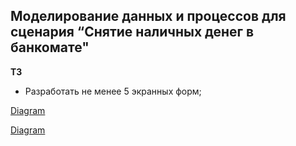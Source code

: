 ## Моделирование данных и процессов для сценария “Снятие наличных денег в банкомате"

**ТЗ**

- Разработать не менее 5 экранных форм;

[Diagram](https://uml.planttext.com/plantuml/png/dLNBRjD05DtFLupSPJ6BBbbKBQoHMB3inYfPHBXEr9Xzug0Mv4fLkw52gYh-O19iC6qUlt3dZpXtx76Ss7K2oYAnvpxEFUVCpT4WzCx3JsU-y4x3thcax_H46QKqrv7q1lADt-q4eUWZg7lQxNj1AEc65CtfaHOq8vM77Rz_snZ3Pw-zuACGUI6vloyGor_52_UGarz9kjKZ7I5hIfcEz9L40wM7-3aMNC5c8fuVaV2WXu0mfHJVjHJF3-NUkoxoC95vIKe2KOe4PKPCyAJoqcu9eZNMj4TeZjn0Zd6aDdjtWW-YfN0ZW7hnRmXRyeXwPCTxe3kwTmtpIPq_5CRxzIWqi76ky7kzla52loW1z5GUI4YOGUin6iGlJW9Q8kkn65_IH8zH8uN6W14PhYDBH9iEQq2jUeQMYYxtXc3EcWFCdwQi5Nyx1JShbDC25XVuJFHNDZU0Nfy4JdjPfsBQZZ_eME1tSEgbILgoowLHSyQpIyFVKiUW2JnQel8HRX37v6O5NuPcwvhutx7l3ECbTAtuxpUY9njO-B8g9vUeDDRgPiP8MEYXr9zX25nhVO5McNJe1tYxPisTP_q8b6F0cc74bHMtEcXYBWbWwL5fe4tp97mtU2OU4rJCQS7TXdna3gPiOoKBdifDubOaARlmJU2jTwM_mFaLqF_bgUtGripLi32gq937Up5baJEM6O9247ggessz2UMkIl9HwITbeYPSVV4mVTRDpzKiOhONgopANHVgXczSSGJ6-3_hBm00)

[Diagram](https://www.plantuml.com/plantuml/uml/bLNDRjD06BpxALRcMCA18mTKu8p4WMCkLiaXmZXHO-vnWlYHArNXGeLKLRo1KsmmhkEymkmRCL_ibTDiwgQdZRqptyutttXpF0czq_3Z1z_nJiBHgS9Ft217XfMUAM-YNld3GH0wOuA69yEn5uGA2oHOeK254aaDU_7szLwCxBtqWlUEKnTIHqSEiLpCYzvp8JzJ-AuZFIFh6hcUwJE5WiMd_3btf89X4Y-F95pfAIh2CwuMnVD3zUZDa3ns92zPMb5HHa8YBIBbKrANxXaHtLX21Dfuif4SSolPFNiGl7Cw2kyLO1V_GTXQMjIHQUyA5xZiYVD8RVzOcEzlev0O78_mHwFnHWd-8ANqJ3rLA95prdCU43_k1rYJLJJjAoprd3KopfWoPkArjD0z1qkecPxOiZsNIsGDQqKn_snMwz-1uFqJgctH4PUA7NsJS5FeUJzmkykwMw4T-9E14Nx1f7w1aDQISYNJ51_59l5lhMFQH1zhFQQ51N5YRjxuHPlRrCGFrdwuZ2VzO3j_VubUxcWX7ucx6L4RhFRBZ4cez5JfJtfEPA4_ywXSkVX5tyvbvkwTUTGHEILA7RTHl3z1I_b8H9QEJ82iyAIewZj3sgGLArHosbIsP0FNIjfIZK_yD7TJjMXFKIZ5N7sclo9hHJzyBWTAknKksjubZRn4x94XvpBcVY03mOsbrbIvvwvAwrRn6xbZ3Sw-UCG-55qr3QQpc7L97tYXxkI6op4Tut_MVm00)


